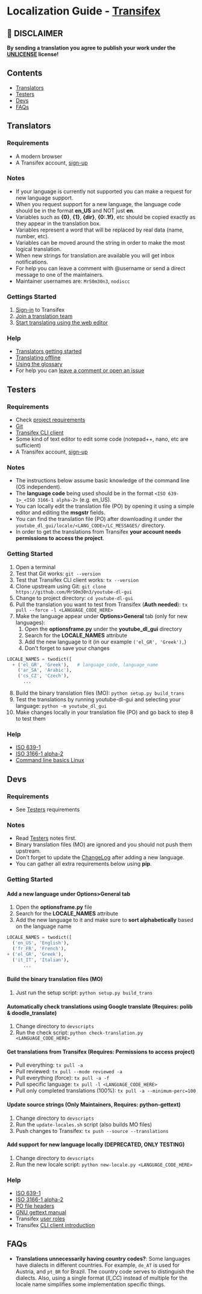 # Localization Guide - [Transifex](https://www.transifex.com/youtube-dl-gui/public/)

## &#x1F534; DISCLAIMER
**By sending a translation you agree to publish your work under the [UNLICENSE](https://unlicense.org/) license!**

## Contents
  * [Translators](localization_howto.md#translators)
  * [Testers](localization_howto.md#testers)
  * [Devs](localization_howto.md#devs)
  * [FAQs](localization_howto.md#faqs)

## Translators

### Requirements
  * A modern browser
  * A Transifex account, [sign-up](https://www.transifex.com/signup/)

### Notes
  * If your language is currently not supported you can make a request for new language support.
  * When you request support for a new language, the language code should be in the format **en_US** and NOT just **en**.
  * Variables such as **{0}**, **{1}**, **{dir}**, **{0:.1f}**, etc should be copied exactly as they appear in the translation box.
  * Variables represent a word that will be replaced by real data (name, number, etc).
  * Variables can be moved around the string in order to make the most logical translation.
  * When new strings for translation are available you will get inbox notifications.
  * For help you can leave a comment with @username or send a direct message to one of the maintainers.
  * Maintainer usernames are: `MrS0m30n3`, `nodiscc`

### Gettings Started
  1. [Sign-in](https://www.transifex.com/signin/) to Transifex
  2. [Join a translation team](https://docs.transifex.com/getting-started/translators#joining-a-translation-team)
  3. [Start translating using the web editor](https://docs.transifex.com/translation/translating-with-the-web-editor)

### Help
  * [Translators getting started](https://docs.transifex.com/getting-started/translators)
  * [Translating offline](https://docs.transifex.com/translation/offline)
  * [Using the glossary](https://docs.transifex.com/translation/using-the-glossary)
  * For help you can [leave a comment or open an issue](https://docs.transifex.com/translation/tools-in-the-editor#comments-and-issues)

## Testers

### Requirements
  * Check [project requirements](../README.md#requirements)
  * [Git](https://git-scm.com/downloads)
  * [Transifex CLI client](https://docs.transifex.com/client/installing-the-client)
  * Some kind of text editor to edit some code (notepad++, nano, etc are sufficient)
  * A Transifex account, [sign-up](https://www.transifex.com/signup/)

### Notes
  * The instructions below assume basic knowledge of the command line (OS independent).
  * The **language code** being used should be in the format `<ISO 639-1>_<ISO 3166-1 alpha-2>` (e.g. en_US).
  * You can locally edit the translation file (PO) by opening it using a simple editor and editing the **msgstr** fields.
  * You can find the translation file (PO) after downloading it under the
    `youtube_dl_gui/locale/<LANG_CODE>/LC_MESSAGES/` directory.
  * In order to get the translations from Transifex **your account needs permissions to access the project**.

### Getting Started
  1. Open a terminal
  2. Test that Git works: `git --version`
  3. Test that Transifex CLI client works: `tx --version`
  4. Clone upstream using Git: `git clone https://github.com/MrS0m30n3/youtube-dl-gui`
  5. Change to project directory: `cd youtube-dl-gui`
  6. Pull the translation you want to test from Transifex (**Auth needed**): `tx pull --force -l <LANGUAGE_CODE_HERE>`
  7. Make the language appear under **Options>General** tab (only for new languages):
      1. Open the **optionsframe.py** under the **youtube_dl_gui** directory
      2. Search for the **LOCALE_NAMES** attribute
      3. Add the new language to it (in our example `('el_GR', 'Greek'),`)
      4. Don't forget to save your changes

  ```python
  LOCALE_NAMES = twodict([
    + ('el_GR', 'Greek'),   # language_code, language_name
      ('ar_SA', 'Arabic'),
      ('cs_CZ', 'Czech'),
        ...
  ```
  8. Build the binary translation files (MO): `python setup.py build_trans`
  9. Test the translations by running youtube-dl-gui and selecting your language: `python -m youtube_dl_gui`
  10. Make changes locally in your translation file (PO) and go back to step 8 to test them

### Help
  * [ISO 639-1](https://en.wikipedia.org/wiki/List_of_ISO_639-1_codes)
  * [ISO 3166-1 alpha-2](https://en.wikipedia.org/wiki/ISO_3166-1_alpha-2)
  * [Command line basics Linux](https://lifehacker.com/5633909/who-needs-a-mouse-learn-to-use-the-command-line-for-almost-anything)

## Devs

### Requirements
  * See [Testers](localization_howto.md#testers) requirements

### Notes
  * Read [Testers](localization_howto.md#testers) notes first.
  * Binary translation files (MO) are ignored and you should not push them upstream.
  * Don't forget to update the [ChangeLog](../ChangeLog) after adding a new language.
  * You can gather all extra requirements below using **pip**.

### Getting Started

#### Add a new language under Options>General tab
  1. Open the **optionsframe.py** file
  2. Search for the **LOCALE_NAMES** attribute
  3. Add the new language to it and make sure to **sort alphabetically** based on the language name

  ```python
  LOCALE_NAMES = twodict([
    ('en_US', 'English'),
    ('fr_FR', 'French'),
  + ('el_GR', 'Greek'),
    ('it_IT', 'Italian'),
        ...
  ```

#### Build the binary translation files (MO)
  1. Just run the setup script: `python setup.py build_trans`

#### Automatically check translations using Google translate (Requires: polib & doodle_translate)
  1. Change directory to `devscripts`
  2. Run the check script: `python check-translation.py <LANGUAGE_CODE_HERE>`

#### Get translations from Transifex (Requires: Permissions to access project)
  * Pull everything: `tx pull -a`
  * Pull reviewed: `tx pull --mode reviewed -a`
  * Pull everything (force): `tx pull -a -f`
  * Pull specific language: `tx pull -l <LANGUAGE_CODE_HERE>`
  * Pull only completed translations (100%): `tx pull -a --minimum-perc=100`

#### Update source strings (Only Maintainers, Requires: python-gettext)
  1. Change directory to `devscripts`
  2. Run the `update-locales.sh` script (also builds MO files)
  3. Push changes to Transifex: `tx push --source --translations`

#### Add support for new language locally (DEPRECATED, ONLY TESTING)
  1. Change directory to `devscripts`
  2. Run the new locale script: `python new-locale.py <LANGUAGE_CODE_HERE>`

### Help
  * [ISO 639-1](https://en.wikipedia.org/wiki/List_of_ISO_639-1_codes)
  * [ISO 3166-1 alpha-2](https://en.wikipedia.org/wiki/ISO_3166-1_alpha-2)
  * [PO file headers](https://www.gnu.org/software/gettext/manual/html_node/Header-Entry.html)
  * [GNU gettext manual](https://www.gnu.org/software/gettext/manual/html_node/index.html#SEC_Contents)
  * Transifex [user roles](https://docs.transifex.com/teams/understanding-user-roles)
  * Transifex [CLI client introduction](https://docs.transifex.com/client/introduction)

## FAQs

* **Translations unnecessarily having country codes?**:
Some languages have dialects in different countries. For example, `de_AT` is used for Austria, and `pt_BR` for Brazil. The country code serves to distinguish the dialects. Also, using a single format (*ll_CC*) instead of multiple for the locale name simplifies some implementation specific things.
